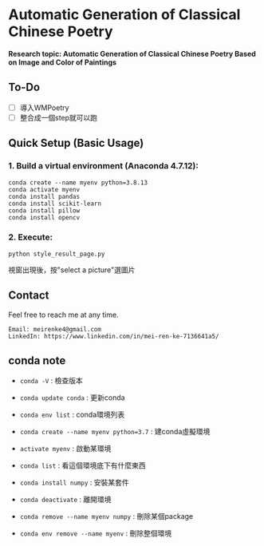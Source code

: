 # Automatic Generation of Classical Chinese Poetry

**Research topic: Automatic Generation of Classical Chinese Poetry Based on Image and Color of Paintings**

## To-Do
* [ ] 導入WMPoetry
* [ ] 整合成一個step就可以跑

## Quick Setup (Basic Usage)
### 1. Build a virtual environment (Anaconda 4.7.12):
``` 
conda create --name myenv python=3.8.13 
conda activate myenv
conda install pandas
conda install scikit-learn
conda install pillow
conda install opencv
```

### 2. Execute: 
```
python style_result_page.py
```
視窗出現後，按"select a picture"選圖片

## Contact
Feel free to reach me at any time.
<pre><code>Email: meirenke4@gmail.com
LinkedIn: https://www.linkedin.com/in/mei-ren-ke-7136641a5/ </code></pre>

## conda note
* `conda -V` : 檢查版本
* `conda update conda` : 更新conda
* `conda env list` : conda環境列表
* `conda create --name myenv python=3.7` : 建conda虛擬環境

* `activate myenv` : 啟動某環境
* `conda list` : 看這個環境底下有什麼東西
* `conda install numpy` : 安裝某套件
* `conda deactivate` : 離開環境

* `conda remove --name myenv numpy` : 刪除某個package
* `conda env remove --name myenv` : 刪除整個環境
